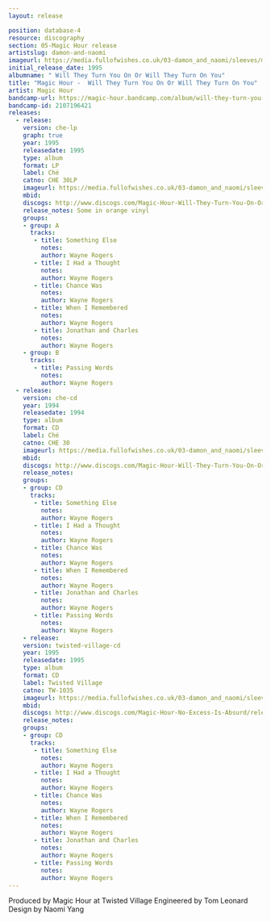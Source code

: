 ```yaml
---
layout: release

position: database-4
resource: discography
section: 05-Magic Hour release
artistslug: damon-and-naomi
imageurl: https://media.fullofwishes.co.uk/03-damon_and_naomi/sleeves/magichour_willthey.jpg
initial_release_date: 1995
albumname: " Will They Turn You On Or Will They Turn On You"
title: "Magic Hour -  Will They Turn You On Or Will They Turn On You"
artist: Magic Hour
bandcamp-url: https://magic-hour.bandcamp.com/album/will-they-turn-you-on-or-will-they-turn-on-you
bandcamp-id: 2107196421
releases:
  - release:
    version: che-lp
    graph: true
    year: 1995
    releasedate: 1995
    type: album
    format: LP
    label: Ché
    catno: CHE 30LP
    imageurl: https://media.fullofwishes.co.uk/03-damon_and_naomi/sleeves/magichour_willthey.jpg
    mbid:
    discogs: http://www.discogs.com/Magic-Hour-Will-They-Turn-You-On-Or-Will-They-Turn-On-You/release/725935
    release_notes: Some in orange vinyl
    groups:
    - group: A
      tracks:
       - title: Something Else
         notes:
         author: Wayne Rogers
       - title: I Had a Thought
         notes:
         author: Wayne Rogers
       - title: Chance Was
         notes:
         author: Wayne Rogers
       - title: When I Remembered
         notes:
         author: Wayne Rogers
       - title: Jonathan and Charles
         notes:
         author: Wayne Rogers
    - group: B
      tracks:
       - title: Passing Words
         notes:
         author: Wayne Rogers
  - release:
    version: che-cd
    year: 1994
    releasedate: 1994
    type: album
    format: CD
    label: Ché
    catno: CHE 30
    imageurl: https://media.fullofwishes.co.uk/03-damon_and_naomi/sleeves/magichour_willthey.jpg
    mbid:
    discogs: http://www.discogs.com/Magic-Hour-Will-They-Turn-You-On-Or-Will-They-Turn-On-You/release/535977
    release_notes:
    groups:
    - group: CD
      tracks:
       - title: Something Else
         notes:
         author: Wayne Rogers
       - title: I Had a Thought
         notes:
         author: Wayne Rogers
       - title: Chance Was
         notes:
         author: Wayne Rogers
       - title: When I Remembered
         notes:
         author: Wayne Rogers
       - title: Jonathan and Charles
         notes:
         author: Wayne Rogers
       - title: Passing Words
         notes:
         author: Wayne Rogers
    - release:
    version: twisted-village-cd
    year: 1995
    releasedate: 1995
    type: album
    format: CD
    label: Twisted Village
    catno: TW-1035
    imageurl: https://media.fullofwishes.co.uk/03-damon_and_naomi/sleeves/magichour_willthey.jpg
    mbid:
    discogs: http://www.discogs.com/Magic-Hour-No-Excess-Is-Absurd/release/4384650
    release_notes:
    groups:
    - group: CD
      tracks:
       - title: Something Else
         notes:
         author: Wayne Rogers
       - title: I Had a Thought
         notes:
         author: Wayne Rogers
       - title: Chance Was
         notes:
         author: Wayne Rogers
       - title: When I Remembered
         notes:
         author: Wayne Rogers
       - title: Jonathan and Charles
         notes:
         author: Wayne Rogers
       - title: Passing Words
         notes:
         author: Wayne Rogers
---
```

Produced by Magic Hour at Twisted Village
Engineered by Tom Leonard
Design by Naomi Yang
